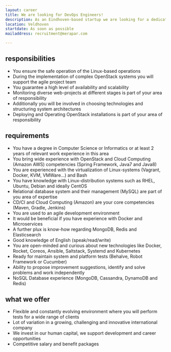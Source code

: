 ```yaml
---
layout: career
title: We are looking for DevOps Engineers!
description: As an Eindhoven-based startup we are looking for a dedicated and open-minded DevOps engineer. Our broad portfolio of software projects in an international work environment offer challenging and dynamic career opportunities. Your expertise and knowledge today, may be obsolete tomorrow. It’s important to keep up and staying curious for new technologies. We encourage you to further develop your skills in a dynamic and Agile environment, where quality and robustness of your deliverables are of key importance. You will be working in a flexible environment with a professional and highly motivated team, taking on responsibility for your contribution within the team. We are always looking for new talent, so check out our profiles and we assure you that a challenging and rewarding job in a dynamic environment is waiting for you. 
location: Veldhoven
startdate: As soon as possible
mailaddress: recruitment@merapar.com

---
```

## responsibilities
- You ensure the safe operation of the Linux-based operations
- During the implementation of complex OpenStack systems you will support the agile project team
- You guarantee a high level of availability and scalability
- Monitoring diverse web-projects at different stages is part of your area of responsibility
- Additionally you will be involved in choosing technologies and structuring system architectures
- Deploying and Operating OpenStack installations is part of your area of responsibility

## requirements
- You have a degree in Computer Science or Informatics or at least 2 years of relevant work experience in this area
- You bring wide experience with OpenStack and Cloud Computing (Amazon AWS) competencies (Spring Framework, Java7 and Java8)
- You are experienced with the virtualization of Linux-systems (Vagrant, Docker, KVM, VMWare...) and Bash
- You have knowledge with Linux-distribution systems such as RHEL, Ubuntu, Debian and ideally CentOS
- Relational database system and their management (MySQL) are part of you area of expertise
- CD/CI and Cloud Computing (Amazon) are your core competencies (Maven, Gradle, Jenkins)
- You are used to an agile development environment
- It would be beneficial if you have experience with Docker and Microservices
- A further plux is know-how regarding MongoDB, Redis and Elasticsearch
- Good knowledge of English (speak/read/write)
- You are open-minded and curious about new technologies like Docker, Rocket, Coreos, Ansible, Saltstack, Systemd and Kubernetes
- Ready for maintain system and platform tests (Behalve, Robot Framework or Cucumber)
- Ability to propose improvement suggestions, identify and solve problems and work independently
- NoSQL Database experience (MongoDB, Cassandra, DynamoDB and Redis)

## what we offer
- Flexible and constantly evolving environment where you will perform tests for a wide range of clients
- Lot of variation in a growing, challenging and innovative international company
- We invest in our human capital, we support development and career opportunities
- Competitive salary and benefit packages 
